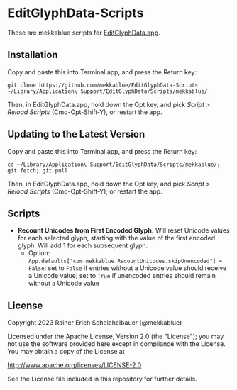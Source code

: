 # EditGlyphData-Scripts

These are mekkablue scripts for [EditGlyphData.app](https://glyphsapp.com/tools/editglyphdata).

## Installation

Copy and paste this into Terminal.app, and press the Return key:

```
git clone https://github.com/mekkablue/EditGlyphData-Scripts ~/Library/Application\ Support/EditGlyphData/Scripts/mekkablue/
```

Then, in EditGlyphData.app, hold down the Opt key, and pick *Script > Reload Scripts* (Cmd-Opt-Shift-Y), or restart the app.

## Updating to the Latest Version

Copy and paste this into Terminal.app, and press the Return key:

```
cd ~/Library/Application\ Support/EditGlyphData/Scripts/mekkablue/; git fetch; git pull
```

Then, in EditGlyphData.app, hold down the Opt key, and pick *Script > Reload Scripts* (Cmd-Opt-Shift-Y), or restart the app.


## Scripts

* **Recount Unicodes from First Encoded Glyph:** Will reset Unicode values for each selected glyph, starting with the value of the first encoded glyph. Will add 1 for each subsequent glyph.
	* Option: `App.defaults["com.mekkablue.RecountUnicodes.skipUnencoded"] = False`: set to `False` if entries without a Unicode value should receive a Unicode value; set to `True` if unencoded entries should remain without a Unicode value


## License

Copyright 2023 Rainer Erich Scheichelbauer (@mekkablue)

Licensed under the Apache License, Version 2.0 (the "License"); you may not use the software provided here except in compliance with the License. You may obtain a copy of the License at

http://www.apache.org/licenses/LICENSE-2.0

See the License file included in this repository for further details.
